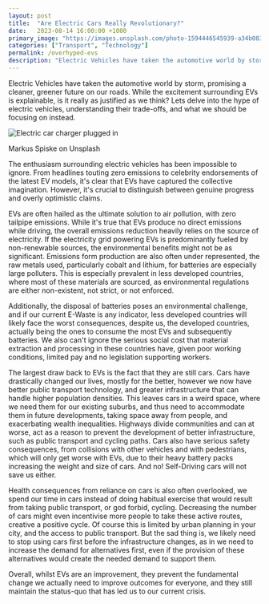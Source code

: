 ```yaml
---
layout: post
title:  "Are Electric Cars Really Revolutionary?"
date:   2023-08-14 16:00:00 +1000
primary_image: "https://images.unsplash.com/photo-1594446545939-a34b083e9a7c?ixlib=rb-4.0.3&ixid=M3wxMjA3fDB8MHxwaG90by1wYWdlfHx8fGVufDB8fHx8fA%3D%3D&auto=format&fit=crop&w=2942&q=80"
categories: ["Transport", "Technology"]
permalink: /overhyped-evs
description: "Electric Vehicles have taken the automotive world by storm, promising a cleaner, greener future on our roads. Is the hype as justified as we think?"
---
```


Electric Vehicles have taken the automotive world by storm, promising a cleaner, greener future on our roads. While the excitement surrounding EVs is explainable, is it really as justified as we think? Lets delve into the hype of electric vehicles, understanding their trade-offs, and what we should be focusing on instead.

![Electric car charger plugged in](https://images.unsplash.com/photo-1594446545939-a34b083e9a7c?ixlib=rb-4.0.3&ixid=M3wxMjA3fDB8MHxwaG90by1wYWdlfHx8fGVufDB8fHx8fA%3D%3D&auto=format&fit=crop&w=2942&q=80)

<span data-nosnippet class="caption">Markus Spiske on  Unsplash
</span>

The enthusiasm surrounding electric vehicles has been impossible to ignore. From headlines touting zero emissions to celebrity endorsements of the latest EV models, it's clear that EVs have captured the collective imagination. However, it's crucial to distinguish between genuine progress and overly optimistic claims.

EVs are often hailed as the ultimate solution to air pollution, with zero tailpipe emissions. While it's true that EVs produce no direct emissions while driving, the overall emissions reduction heavily relies on the source of electricity. If the electricity grid powering EVs is predominantly fueled by non-renewable sources, the environmental benefits might not be as significant. Emissions form production are also often under represented, the raw metals used, particularly cobalt and lithium, for batteries are especially large polluters. This is especially prevalent in less developed countries, where most of these materials are sourced, as environmental regulations are either non-existent, not strict, or not enforced.

Additionally, the disposal of batteries poses an environmental challenge, and if our current E-Waste is any indicator, less developed countries will likely face the worst consequences, despite us, the developed countries, actually being the ones to consume the most EVs and subsequently batteries. We also can't ignore the serious social cost that material extraction and processing in these countries have, given poor working conditions, limited pay and no legislation supporting workers.

The largest draw back to EVs is the fact that they are still cars. Cars have drastically changed our lives, mostly for the better, however we now have better public transport technology, and greater infrastructure that can handle higher population densities. This leaves cars in a weird space, where we need them for our existing suburbs, and thus need to accommodate them in future developments, taking space away from people, and exacerbating wealth inequalities. Highways divide communities and can at worse, act as a reason to prevent the development of better infrastructure, such as public transport and cycling paths. Cars also have serious safety consequences, from collisions with other vehicles and with pedestrians, which will only get worse with EVs, due to their heavy battery packs increasing the weight and size of cars. And no! Self-Driving cars will not save us either. 

Health consequences  from reliance on cars is also often overlooked, we spend our time in cars instead of doing habitual exercise that would result from taking public transport, or god forbid, cycling. Decreasing the number of cars might even incentivise more people to take these active routes, creative a positive cycle. Of course this is limited by urban planning in your city, and the access to public transport. But the sad thing is, we likely need to stop using cars first before the infrastructure changes, as in we need to increase the demand for alternatives first, even if the provision of these alternatives would create the needed demand to support them.

Overall, whilst EVs are an improvement, they prevent the fundamental change we actually need to improve outcomes for everyone, and they still maintain the status-quo that has led us to our current crisis. 

